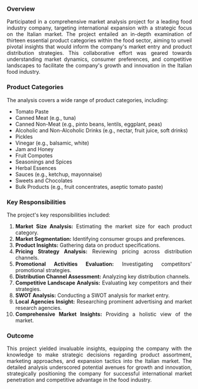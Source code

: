 <div align="justify">

### Overview
Participated in a comprehensive market analysis project for a leading food industry company, targeting international expansion with a strategic focus on the Italian market. The project entailed an in-depth examination of thirteen essential product categories within the food sector, aiming to unveil pivotal insights that would inform the company's market entry and product distribution strategies. This collaborative effort was geared towards understanding market dynamics, consumer preferences, and competitive landscapes to facilitate the company's growth and innovation in the Italian food industry.

### Product Categories
The analysis covers a wide range of product categories, including:
- Tomato Paste
- Canned Meat (e.g., tuna)
- Canned Non-Meat (e.g., pinto beans, lentils, eggplant, peas)
- Alcoholic and Non-Alcoholic Drinks (e.g., nectar, fruit juice, soft drinks)
- Pickles
- Vinegar (e.g., balsamic, white)
- Jam and Honey
- Fruit Compotes
- Seasonings and Spices
- Herbal Essences
- Sauces (e.g., ketchup, mayonnaise)
- Sweets and Chocolates
- Bulk Products (e.g., fruit concentrates, aseptic tomato paste)

### Key Responsibilities
The project's key responsibilities included:
1. **Market Size Analysis:** Estimating the market size for each product category.
2. **Market Segmentation:** Identifying consumer groups and preferences.
3. **Product Insights:** Gathering data on product specifications.
4. **Pricing Strategy Analysis:** Reviewing pricing across distribution channels.
5. **Promotional Activities Evaluation:** Investigating competitors' promotional strategies.
6. **Distribution Channel Assessment:** Analyzing key distribution channels.
7. **Competitive Landscape Analysis:** Evaluating key competitors and their strategies.
8. **SWOT Analysis:** Conducting a SWOT analysis for market entry.
9. **Local Agencies Insight:** Researching prominent advertising and market research agencies.
10. **Comprehensive Market Insights:** Providing a holistic view of the market.

### Outcome
This project yielded invaluable insights, equipping the company with the knowledge to make strategic decisions regarding product assortment, marketing approaches, and expansion tactics into the Italian market. The detailed analysis underscored potential avenues for growth and innovation, strategically positioning the company for successful international market penetration and competitive advantage in the food industry.

</div>
